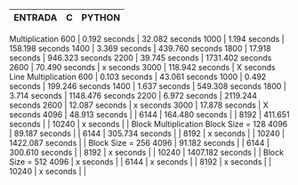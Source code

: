ENTRADA | C | PYTHON |
:---------: | :------: | :-------: |
Multiplication 
600 | 0.192 seconds | 32.082 seconds
1000 | 1.194 seconds | 158.198 seconds
1400 | 3.369 seconds | 439.760 seconds
1800 | 17.918 seconds | 946.323 seconds
2200 | 39.745 seconds | 1731.402 seconds
2600 | 70.490 seconds | x seconds
3000 | 118.942 seconds | X seconds
Line Multiplication 
600 | 0.103 seconds | 43.061 seconds
1000 | 0.492 seconds | 199.246 seconds
1400 | 1.637 seconds | 549.308 seconds
1800 | 3.714 seconds | 1148.476 seconds
2200 | 6.972 seconds | 2119.244 seconds
2600 | 12.087 seconds | x seconds
3000 | 17.878 seconds | X seconds
4096 | 48.913 seconds | |
6144 | 164.480 seconds | |
8192 | 411.651 seconds | |
10240 | x seconds | |
Block Multiplication 
Block Size = 128
4096 | 89.187 seconds | |
6144 | 305.734 seconds | |
8192 | x seconds | |
10240 | 1422.087 seconds | |
Block Size = 256
4096 | 91.182 seconds | |
6144 | 300.610 seconds | |
8192 | x seconds | |
10240 | 1407.182 seconds | |
Block Size = 512
4096 | x seconds | |
6144 | x seconds | |
8192 | x seconds | |
10240 | x seconds | |
